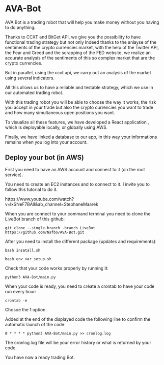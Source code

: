 # AVA-Bot
<p>AVA Bot is a trading robot that will help you make money without you having to do anything.</p>
<p>Thanks to CCXT and BitGet API, we give you the possibility to have  functional trading strategy but not only Indeed thanks to the anlayse of the sentiments of the crypto currencies market, with the help of the Twitter API, the Fear and Greed and the scrapping of the FED website, we realize an accurate analysis of the sentiments of this so complex market that are the crypto currencies.</p> 
<p>But in parallel, using the ccxt api, we carry out an analysis of the market using several indicators.</p>
<p>All this allows us to have a reliable and testable strategy, which we use in our automated trading robot.</p>
<p>With this trading robot you will be able to choose the way it works, the risk you accept in your trade but also the crypto currencies you want to trade and how many simultaneous open positions you want.</p>
<p>To visualize all these features, we have developed a React application , which is deployable locally, or globally using AWS.</p>
<p>Finally, we have linked a database to our app, in this way your informations remains when you log into your account.</p>


## Deploy your bot (in AWS)
<p>First you need to have an AWS account and connect to it (on the root service).</p>
<p>You need to create an EC2 instances and to connect to it. I invite you to follow this tutorial to do it.<p>
<p><link>https://www.youtube.com/watch?v=lxSNeF7BAII&ab_channel=StephaneMaarek</link></p>
<p>When you are connect to your command terminal you need to clone the LiveBot branch of this github:</p>
<pre><code>git clone --single-branch -branch LiveBot https://github.com/Nafbo/AVA-Bot.git</code></pre>
<p>After you need to install the different package (updates and requirements):</p>
<pre><code>bash insatall.sh</code></pre>
<pre><code>bash env_var_setup.sh</code></pre>
<p>Check that your code works properly by running it:</p>
<pre><code>python3 AVA-Bot/main.py</code></pre>
<p>When your code is ready, you need to créate a crontab to have your code run every hour:</p>
<pre><code>crontab -e</code></pre>
<p>Chosoe the 1 option.</p> 
<p>Added at the end of the displayed code the following line to confirm the automatic launch of the code</p>
<pre><code>0 * * * * python3 AVA-Bot/main.py >> cronlog.log</code></pre>
<p>The cronlog.log file will be your error history or what is returned by your code.</p>
<p>You have now a ready trading Bot.</p>


